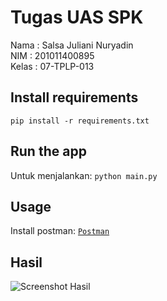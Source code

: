 # Tugas UAS SPK
Nama : Salsa Juliani Nuryadin<br>
NIM : 201011400895<br>
Kelas : 07-TPLP-013<br>

## Install requirements
```pip install -r requirements.txt```

## Run the app
Untuk menjalankan:
```python main.py```

## Usage
Install postman:
[`Postman`](https://www.postman.com/downloads/)

## Hasil
<img src='screenshot/Screenshot Hasil_UAS_SPK.png' alt='Screenshot Hasil'/>

